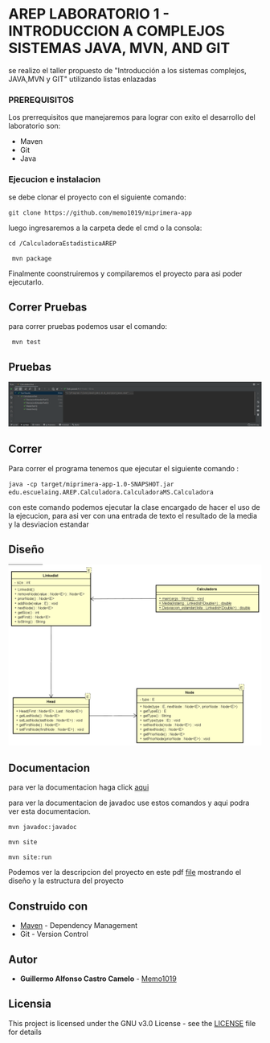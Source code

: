 # AREP LABORATORIO 1 - INTRODUCCION A COMPLEJOS SISTEMAS JAVA, MVN, AND GIT 

se realizo el taller propuesto de "Introducción a los sistemas complejos, JAVA,MVN y GIT" utilizando listas enlazadas

### PREREQUISITOS

Los prerrequisitos que manejaremos para lograr con exito el desarrollo del laboratorio son:
- Maven
- Git  
- Java

### Ejecucion e instalacion
se debe clonar el proyecto con el siguiente comando:

```
git clone https://github.com/memo1019/miprimera-app
```
luego ingresaremos a la carpeta dede el cmd o la consola:
```
cd /CalculadoraEstadisticaAREP
```
```
 mvn package
```
Finalmente coonstruiremos y compilaremos el proyecto para asi poder ejecutarlo.

## Correr Pruebas

para correr pruebas podemos usar el comando:

```
 mvn test
```
## Pruebas 

![Pruebas](/src/site/Resources/pruebas.png)

## Correr

Para correr el programa tenemos que ejecutar el siguiente comando :

```
java -cp target/miprimera-app-1.0-SNAPSHOT.jar edu.escuelaing.AREP.Calculadora.CalculadoraMS.Calculadora
```
con este comando podemos ejecutar la clase encargado de hacer el uso de la ejecucion, para asi ver con una entrada de texto el resultado de la media y la desviacion estandar
## Diseño

![Diagrama de Clases](/src/site/Resources/Diagrama%20de%20clases.png)

## Documentacion
para ver la documentacion haga click [aqui](https://memo1019.github.io/miprimera-app/)

para ver la documentacion de javadoc use estos comandos y aqui podra ver esta documentacion.
```
mvn javadoc:javadoc
```
```
mvn site
```
```
mvn site:run
```

Podemos ver la descripcion del proyecto en este pdf [file](/src/site/Resources/lab1.pdf) mostrando el diseño y la estructura del proyecto

## Construido con

* [Maven](https://maven.apache.org/) - Dependency Management
* Git - Version Control  

## Autor

* **Guillermo Alfonso Castro Camelo** - [Memo1019](https://github.com/memo1019)

## Licensia

This project is licensed under the GNU v3.0 License - see the [LICENSE](LICENSE.txt) file for details

